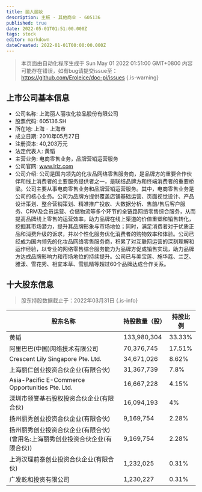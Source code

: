 ```yaml
---
title: 丽人丽妆
description: 主板 - 其他商业 - 605136
published: true
date: 2022-05-01T01:51:00.000Z
tags: stock
editor: markdown
dateCreated: 2022-01-01T00:00:00.000Z
---
```


> 本页面由自动化程序生成于 Sun May 01 2022 01:51:00 GMT+0800
> 内容可能存在错误，如有bug请提交issue至：https://github.com/Eroleice/doc-pi/issues
{.is-warning}

## 上市公司基本信息
- 公司名称: 上海丽人丽妆化妆品股份有限公司
- 股票代码: 605136.SH
- 所在地: 上海 - 上海市
- 成立日期: 2010年05月27日
- 注册资本: 40,203万元
- 法定代表人: 黄韬
- 主营业务: 电商零售业务，品牌营销运营服务
- 公司官网: www.lrlz.com
- 公司介绍: 公司是国内领先的化妆品网络零售服务商，是品牌方的重要合作伙伴和线上消费者的主要服务提供者之一，是联结品牌方和终端消费者的重要桥梁。公司主要从事电商零售业务和品牌营销运营服务。其中，电商零售业务是公司的核心业务。公司为品牌方提供覆盖店铺基础运营、页面视觉设计、产品设计策划、整合营销策划、精准推广投放、大数据分析、售前/售后客户服务、CRM及会员运营、仓储物流等多个环节的全链路网络零售综合服务，从而提高品牌线上零售的运营效率，助力品牌在线上渠道的价值重塑和销售转化，挖掘其市场潜力，提升其品牌形象与市场地位；同时，满足消费者对于优质正品和消费升级的诉求，并以个性化服务优化消费者的购物效率和体验。公司已经成为国内领先的化妆品网络零售服务商，积累了对互联网运营的深刻理解和运作经验，以专业的网络零售综合服务能力为品牌方促成销售实现，助力品牌方达成品牌影响力和市场地位的持续提升。公司已与美宝莲、施华蔻、兰芝、雅漾、雪花秀、相宜本草、雪肌精等超过60个品牌达成合作关系。


## 十大股东信息
> 股东持股数据截止于：2022年03月31日
{.is-info}

| 股东名称 | 持股数量（股） | 持股比例 |
| --- | --- | --- |
| 黄韬 | 133,980,304 | 33.33% |
| 阿里巴巴(中国)网络技术有限公司 | 70,376,745 | 17.51% |
| Crescent Lily Singapore Pte. Ltd. | 34,671,026 | 8.62% |
| 上海丽仁创业投资合伙企业(有限合伙) | 31,367,739 | 7.8% |
| Asia-Pacific E-Commerce Opportunities Pte. Ltd. | 16,667,228 | 4.15% |
| 深圳市领誉基石股权投资合伙企业(有限合伙) | 16,094,193 | 4% |
| 扬州丽秀创业投资合伙企业(有限合伙) | 9,169,754 | 2.28% |
| 扬州丽秀创业投资合伙企业(有限合伙)(曾用名:上海丽秀创业投资合伙企业(有限合伙)) | 9,169,754 | 2.28% |
| 上海汉理前泰创业投资合伙企业(有限合伙) | 1,232,025 | 0.31% |
| 广发乾和投资有限公司 | 1,230,227 | 0.31% |





